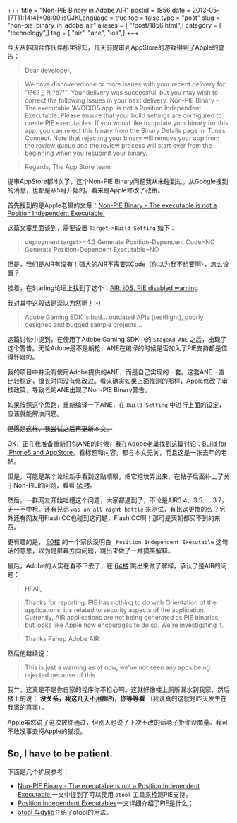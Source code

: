 +++
title = "Non-PIE Binary in Adobe AIR"
postid = 1856
date = 2013-05-17T11:14:41+08:00
isCJKLanguage = true
toc = false
type = "post"
slug = "non-pie_binary_in_adobe_air"
aliases = [ "/post/1856.html",]
category = [ "technology",]
tag = [ "air", "ane", "ios",]
+++


今天从韩国合作伙伴那里得知，几天前提审到AppStore的游戏得到了Apple的警告：

>Dear developer,

>We have discovered one or more issues with your recent delivery for "ì?€?￡?ì ?ê?°". Your delivery was successful, but you may wish to correct the following issues in your next delivery: Non-PIE Binary - The executable 'AVOCIOS.app' is not a Position Independent Executable. Please ensure that your build settings are configured to create PIE executables. If you would like to update your binary for this app, you can reject this binary from the Binary Details page in iTunes Connect. Note that rejecting your binary will remove your app from the review queue and the review process will start over from the beginning when you resubmit your binary.

>Regards,
>The App Store team

提审AppStore都N次了，这个Non-PIE Binary问题我从未碰到过。从Google搜到的消息，也都是从5月开始的。看来是Apple修改了政策。<!--more-->

首先搜到的是Apple老巢的文章：[Non-PIE Binary - The executable is not a Position Independent Executable.](https://discussions.apple.com/message/21974337#21974337)

这篇文章里面谈到，需要设置 `Target->Build Setting` 如下：

>deployment target>=4.3
>Generate Position-Dependent Code=NO
>Generate Position-Dependent Executable=NO

但是，我们是AIR有没有！强大的AIR不需要XCode（你以为我不想要啊），怎么设置？

接着，在Starling论坛上找到了这个：[AIR, iOS, PIE disabled warning ](http://forum.starling-framework.org/topic/air-ios-pie-disabled-warning)

我对其中这段话是深以为然啊！:-)

>Adobe Gaming SDK is bad... outdated APIs (testflight), poorly designed and bugged sample projects...

这篇讨论中提到，在使用了Adobe Gaming SDK中的 `StageAd ANE` 之后，出现了这个警告。无论Adobe是不是躺枪，ANE在编译的时候是否加入了PIE支持都是值得怀疑的。

我的项目中并没有使用Adobe提供的ANE，而是自己实现的一套。这套ANE一直比较稳定，很长时间没有修改过。看来确实如果上面推测的那样，Apple修改了审核政策，导致老的ANE出现了Non-PIE Binary警告。

如果按照这个思路，重新编译一下ANE，在 `Build Setting` 中进行上面的设定，应该就能解决问题。

<del datetime="2013-05-17T03:16:16+00:00">但愿是这样，我尝试之后再更新本文。</del>

OK，正在我准备重新打包ANE的时候，我在Adobe老巢找到这篇讨论：[Build for iPhone5 and AppStore](http://forums.adobe.com/message/5300898)。看标题和内容，都与本文无关，而且这是一张去年的老帖。

但是，可能是某个论坛新手看到这贴顺眼，把它挖坟弄出来，在帖子后面补上了关于Non-PIE的问题，看看 [55楼](http://forums.adobe.com/message/5295481#5295481)。

然后，一群网友开始吐槽这个问题，大家都遇到了，不论是AIR3.4、3.5……3.7，无一不中枪。还有兄弟 `was an all night battle` 来测试，有比这更惨的么？另外还有网友用Flash CC也碰到这问题，Flash CC啊！那可是天朝都买不到的东西。

更有趣的是， [60楼](http://forums.adobe.com/message/5299627#5299627) 的一个家伙没明白 ` Position Independent Executable` 这句话的意思，以为是屏幕方向问题，跳出来做了一堆搞笑解释。

最后，Adobe的人实在看不下去了，在 [64楼](http://forums.adobe.com/message/5300022#5300022) 跳出来做了解释，承认了是AIR的问题：

>Hi All,

>Thanks for reporting.
>PIE has nothing to do with Orientation of the applications, it's related to security aspects of the application. Currently, AIR applications are not being generated as PIE binaries, but looks like Apple now encourages to do so. We're investigating it.

>Thanks
>Pahup
>Adobe AIR

然后他继续说：

>This is just a warning as of now, we've not seen any apps being rejected because of this.

我艹，这真是不是你自家的程序你不担心啊。这就好像楼上厕所漏水到我家，然后楼上的说： **没关系，我这几天不用厕所，你等等看** （我说真的这就是昨天发生在我家的真事）。

Apple虽然说了这次放你通过，但别人也说了下次不改的话老子拒你没商量。我可不敢没事去捋Apple的猫须。

## So, I have to be patient.

下面是几个扩展参考：

* [Non-PIE Binary - The executable is not a Position Independent Executable.](http://stackoverflow.com/questions/16455416/non-pie-binary-the-executable-project-name-is-not-a-position-independent-e)一文中提到了可以使用 `otool` 工具来检测PIE支持。
* [Position Independent Executables](http://securityblog.redhat.com/2012/11/28/position-independent-executables-pie/)一文详细介绍了PIE是什么；
* [otool 与dylib](http://blog.csdn.net/dadalan/article/details/4335833)介绍了otool的用法。
